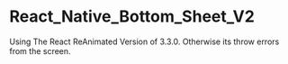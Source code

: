 # React_Native_Bottom_Sheet_V2

Using The React ReAnimated Version of 3.3.0. Otherwise its throw errors from the screen.
